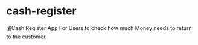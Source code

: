 # cash-register
💰Cash Register App For Users to check how much Money needs to return to the customer.


